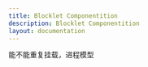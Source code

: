 ```yaml
---
title: Blocklet Componentition
description: Blocklet Componentition
layout: documentation
---
```


能不能重复挂载，进程模型
